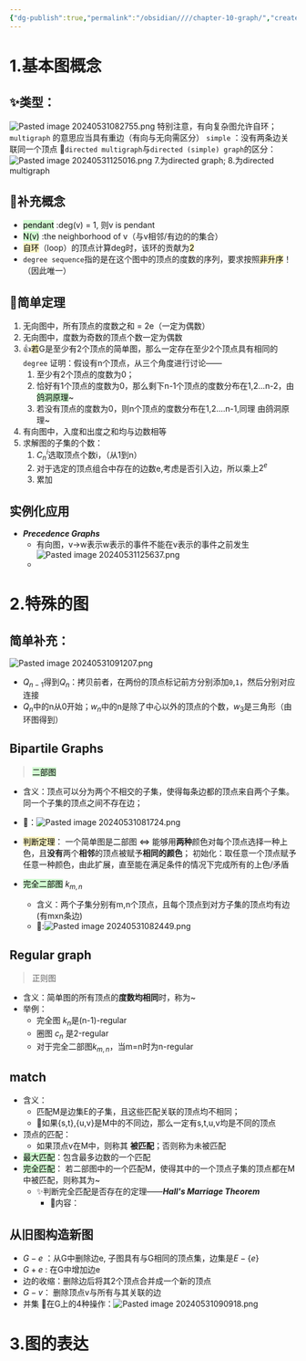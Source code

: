 ```yaml
---
{"dg-publish":true,"permalink":"/obsidian////chapter-10-graph/","created":"2024-05-30T23:17:10.134+08:00","updated":"2024-09-08T15:25:05.502+08:00"}
---
```


# 1.基本图概念
## ✨类型：
![Pasted image 20240531082755.png](/img/user/obsidian/%E5%9B%BE%E7%89%87%E5%AF%84%E5%AD%98%E5%99%A8/Pasted%20image%2020240531082755.png)
	特别注意，有向复杂图允许自环；
	`multigraph` 的意思应当具有重边（有向与无向需区分）
	`simple` ：没有两条边关联同一个顶点
🌰`directed multigraph`与`directed (simple) graph`的区分：
![Pasted image 20240531125016.png](/img/user/obsidian/%E5%9B%BE%E7%89%87%E5%AF%84%E5%AD%98%E5%99%A8/Pasted%20image%2020240531125016.png)
	7.为directed graph; 8.为directed multigraph
## 📝补充概念
- <mark style="background: #BBFABBA6;">pendant</mark> :deg(v) = 1, 则v is pendant
- <mark style="background: #BBFABBA6;">N(v)</mark> :the neighborhood of v（与v相邻/有边的的集合）
- <mark style="background: #FFF3A3A6;">自环</mark>（loop）的顶点计算deg时，该环的贡献为<mark style="background: #FFF3A3A6;">2</mark>
- `degree sequence`指的是在这个图中的顶点的度数的序列，要求按照<mark style="background: #FFF3A3A6;">非升序</mark>！（因此唯一）
## 👏简单定理
1. 无向图中，所有顶点的度数之和 = 2e（一定为偶数）
2. 无向图中，度数为奇数的顶点个数一定为偶数
3. 👍<mark style="background: #FFF3A3A6;">若</mark>G是至少有2个顶点的简单图，那么一定存在至少2个顶点具有相同的`degree`
	证明：假设有n个顶点，从三个角度进行讨论——
	1. 至少有2个顶点的度数为0；
	2. 恰好有1个顶点的度数为0，那么剩下n-1个顶点的度数分布在1,2...n-2，由<mark style="background: #BBFABBA6;">鸽洞原理</mark>~
	3. 若没有顶点的度数为0，则n个顶点的度数分布在1,2....n-1,同理 由鸽洞原理~
4. 有向图中，入度和出度之和均与边数相等
5. 求解图的子集的个数：
	1. $C_n^i$选取顶点个数i，（从1到n）
	2. 对于选定的顶点组合中存在的边数e,考虑是否引入边，所以乘上$2^e$ 
	3. 累加
## 实例化应用
- ***Precedence Graphs***
	- 有向图，v->w表示w表示的事件不能在v表示的事件之前发生![Pasted image 20240531125637.png](/img/user/obsidian/%E5%9B%BE%E7%89%87%E5%AF%84%E5%AD%98%E5%99%A8/Pasted%20image%2020240531125637.png)
	- 
# 2.特殊的图
## 简单补充：
![Pasted image 20240531091207.png](/img/user/obsidian/%E5%9B%BE%E7%89%87%E5%AF%84%E5%AD%98%E5%99%A8/Pasted%20image%2020240531091207.png)
- $Q_{n-1}$得到$Q_n$：拷贝前者，在两份的顶点标记前方分别添加`0`,`1`，然后分别对应连接
- $Q_n$中的n从0开始；$w_n$中的n是除了中心以外的顶点的个数，$w_3$是三角形（由环图得到）
## Bipartile Graphs
><mark style="background: #BBFABBA6;">二部图</mark>
- 含义：顶点可以分为两个不相交的子集，使得每条边都的顶点来自两个子集。同一个子集的顶点之间不存在边；
- 🌰：![Pasted image 20240531081724.png](/img/user/obsidian/%E5%9B%BE%E7%89%87%E5%AF%84%E5%AD%98%E5%99%A8/Pasted%20image%2020240531081724.png)
- <mark style="background: #FFF3A3A6;">判断定理</mark>：
	一个简单图是二部图 $\Leftrightarrow$  能够用**两种**颜色对每个顶点选择一种上色，且**没有**两个**相邻**的顶点被赋予**相同的颜色**；
		初始化：取任意一个顶点赋予任意一种颜色，由此扩展，直至能在满足条件的情况下完成所有的上色/矛盾

- <mark style="background: #BBFABBA6;">完全二部图</mark> $k_{m,n}$ 
	- 含义：两个子集分别有m,n个顶点，且每个顶点到对方子集的顶点均有边(有mxn条边)
	- 🌰:![Pasted image 20240531082449.png](/img/user/obsidian/%E5%9B%BE%E7%89%87%E5%AF%84%E5%AD%98%E5%99%A8/Pasted%20image%2020240531082449.png)
## Regular graph
>正则图
- 含义：简单图的所有顶点的**度数均相同**时，称为~
- 举例：
	- 完全图 $k_n$是(n-1)-regular
	- 圈图 $c_n$ 是2-regular
	- 对于完全二部图$k_{m,n}$，当m=n时为n-regular
## match
- 含义：
	- 匹配M是边集E的子集，且这些匹配关联的顶点均不相同；
	- 🌰如果{s,t},{u,v}是M中的不同边，那么一定有s,t,u,v均是不同的顶点
- 顶点的匹配：
	- 如果顶点v在M中，则称其 **被匹配**；否则称为未被匹配
- <mark style="background: #BBFABBA6;">最大匹配</mark>：包含最多边数的一个匹配
- <mark style="background: #BBFABBA6;">完全匹配</mark>： 若二部图中的一个匹配M，使得其中的一个顶点子集的顶点都在M中被匹配，则称其为~
	- ✨判断完全匹配是否存在的定理——***Hall's Marriage Theorem***
		- 📝内容：
## 从旧图构造新图
- $G-e$ ：从G中删除边e, 子图具有与G相同的顶点集，边集是$E-\{e\}$ 
- $G+e$ : 在G中增加边e
- 边的收缩：删除边后将其2个顶点合并成一个新的顶点
- $G-v$： 删除顶点v与所有与其关联的边
- 并集
🌰在G上的4种操作：![Pasted image 20240531090918.png](/img/user/obsidian/%E5%9B%BE%E7%89%87%E5%AF%84%E5%AD%98%E5%99%A8/Pasted%20image%2020240531090918.png)
# 3.图的表达
